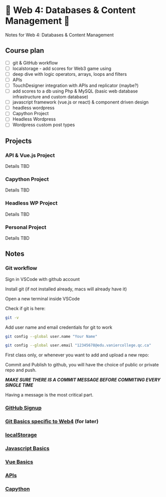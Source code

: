 # :wave: Web 4: Databases &amp; Content Management :wave:

Notes for Web 4: Databases &amp; Content Management

## Course plan

- [ ] git & GitHub workflow
- [ ] localstorage - add scores for Web3 game using
- [ ] deep dive with logic operators, arrays, loops and filters
- [ ] APIs
- [ ] TouchDesigner integration with APIs and replicator (maybe?)
- [ ] add scores to a db using Php & MySQL (basic web database infrastructure and custom database)
- [ ] javascript framework (vue.js or react) & component driven design
- [ ] headless wordpress
- [ ] Capython Project
- [ ] Headless Wordpress
- [ ] Wordpress custom post types

## Projects

### API & Vue.js Project

Details TBD

### Capython Project

Details TBD

### Headless WP Project

Details TBD

### Personal Project

Details TBD

## Notes

### Git workflow

Sign in VSCode with github account

Install git (if not installed already, macs will already have it)

Open a new terminal inside VSCode

Check if git is here:

```bash
git -v
```

Add user name and email credentials for git to work

```bash
git config --global user.name "Your Name"
```

```bash
git config --global user.email "12345678@edu.vaniercollege.qc.ca"
```

First class only, or whenever you want to add and upload a new repo:

Commit and Publish to github, you will have the choice of public or private repo and push.

**_MAKE SURE THERE IS A COMMIT MESSAGE BEFORE COMMITING EVERY SINGLE TIME_**

Having a message is the most critical part.

### [GitHub Signup](https://github.com/582Multimedia/GitHub-signup)

### [Git Basics specific to Web4](https://github.com/582Multimedia/git-basics) (for later)

### [localStorage](notes/LOCALSTORAGE.md)

### [Javascript Basics](https://github.com/582Multimedia/js-basics)

### [Vue Basics](notes/VUEJS.md)

### [APIs](notes/API.md)

### [Capython](notes/capython.md)

<!-- ## TO DO

[How to use CyberPanel Git Manager For Complete Automation](https://community.cyberpanel.net/t/how-to-use-cyberpanel-git-manager-for-complete-automation/30630)

## Wp custom post types

[How to Create Custom Post Types in WordPress](https://elementor.com/blog/wordpress-custom-post-types/?utm_source=google&utm_medium=cpc&utm_campaign=11138809851&utm_term=&lang=&gad_source=1&gclid=Cj0KCQiAx9q6BhCDARIsACwUxu5Ea-LpMA5JnV7pgS-xkT5Yonc8NkM8FE7qkxhrYD2Y11tb7zq4jGIaAoquEALw_wcB)

[How to Create Custom Post Types in WordPress (via Plugin and Code)](https://www.cloudways.com/blog/wordpress-custom-post-type/)

### Official

[Custom Post Types](https://developer.wordpress.org/plugins/post-types/) - [Registering Custom Post Types](https://developer.wordpress.org/plugins/post-types/registering-custom-post-types/) - [Working with Custom Post Types](https://developer.wordpress.org/plugins/post-types/working-with-custom-post-types/)

### Plugins

[Custom Post Type UI](https://wordpress.org/plugins/custom-post-type-ui/)

[Pods – Custom Content Types and Fields](https://wordpress.org/plugins/pods/)

## OLD NOTES FROM PREVIOUS CLASSES (TO BE REVISED)

[582-database-integration](https://github.com/ngyvc/582-database-integration)

[582-block3-adv-web](https://github.com/ngyvc/block3-adv-web) -->
